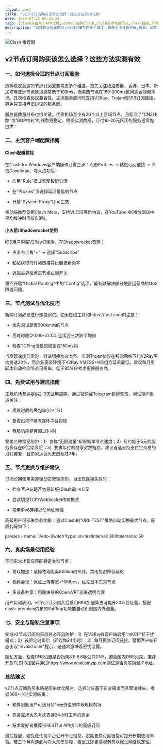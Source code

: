 ```yaml
---
layout: post
title: "v2节点订阅购买该怎么选择？这些方法实测有效"
date: 2025-07-22 06:49:24
tags: [clash只给某个APP代理,v2ray订阅转clash,clash安卓免费节点,clash链接,节点订阅怎么设置]
description: "选择稳定高速的节点订阅需要考虑多个维度。首先关注线路质量,香港、日本、新加坡等亚洲节点延迟通常低于100ms,而美西节点在150-200ms区间适合视频需求。其次检查协议兼容性,主流服务应同时支持V2Ray、Trojan和SSR订阅链接,避免只支持老旧协议的服务商。"
---
```


![Clash 推荐图](https://clashjd.github.io/assets/img/tiktok机场推荐.png)

## v2节点订阅购买该怎么选择？这些方法实测有效

### 一、如何选择合适的节点订阅服务

选择稳定高速的节点订阅需要考虑多个维度。首先关注线路质量，香港、日本、新加坡等亚洲节点延迟通常低于100ms，而美西节点在150-200ms区间适合视频需求。其次检查协议兼容性，主流服务应同时支持V2Ray、Trojan和SSR订阅链接，避免只支持老旧协议的服务商。

服务器数量分布也很关键，优质机场至少有20个以上区域节点，且标注了“CN2线路”或“BGP中转”的线路更稳定。根据实测数据，月付10-20元区间的服务通常能提供：

### 二、主流客户端配置指南

#### Clash配置教程

在Clash for Windows客户端操作只需三步：点击Profiles → 粘贴订阅链接 → 点击Download。导入成功后：

- 启用"Rule"模式实现智能分流

- 在"Proxies"页选择延迟最低的节点

- 开启"System Proxy"即可生效

移动端推荐使用Clash.Meta，支持VLESS等新协议，在YouTube 4K播放测试中平均缓冲时间仅0.8秒。

#### 小火箭/Shadowrocket使用

iOS用户购买V2Ray订阅后，在Shadowrocket首页：

- 点击右上角"+" → 选择"Subscribe"

- 粘贴获取的订阅链接并设置更新频率

- 返回主界面点击节点右侧开关

重点开启"Global Routing"中的"Config"选项，能有效解决部分地区运营商的QoS限速问题。

### 三、节点测试与优化技巧

新购订阅必须进行速度测试。使用在线工具如https://fast.com时注意：

- 优先测试距离500km内的节点

- 高峰时段(20:00-23:00)连续测三次取平均值

- 检查TCPing值是否稳定在150ms内

当发现速度异常时，尝试切换协议类型。实测Trojan协议在移动网络下比V2Ray平均提速30%，而企业宽带环境下V2Ray VMESS+WS组合延迟最低。建议每月用脚本自动检测节点可用率，低于95%应考虑更换服务商。

### 四、免费试用与避坑指南

正规机场普遍提供2-3天试用周期，通过官网或Telegram群组获取。测试期间重点关注：

- 凌晨时段的丢包率(应<1%)

- 是否出现IP被流媒体平台封锁

- 客服响应是否超过1小时

警惕三种常见陷阱：1）宣称“无限流量”却限制单节点速度；2）月付低于5元的服务多存在IP污染风险；3）要求年付的商家突然跑路。建议首选支持支付宝交易的月付套餐，且商家运营历史应超过2年。

### 五、节点更换与维护建议

订阅长期使用需遵循动态管理原则。当出现连接失败时：

- 检查客户端是否为最新版(Clash需>v1.15)

- 尝试切换TCP/WebSocket传输模式

- 禁用IPv6连接以防地址泄漏

高级用户可部署负载均衡：通过Clash的"URL-TEST"策略自动切换最优节点，配置代码如下：

proxies:- name: "Auto-Switch"type: url-testinterval: 300tolerance: 50

### 六、真实场景使用经验

不同需求场景应匹配特定类型节点：

- 游戏加速：选择物理距离800km内专线，禁用加密降低延迟

- 视频会议：保证上传带宽>10Mbps，优先日本东京节点

- 多设备共享：用路由器的OpenWRT部署透明代理

用户实测表明，v2节点订阅购买后启用BBR加速算法可提升30%吞吐量，搭配clash-premium内核的Sniffing功能能自动识别国内外流量。

### 七、安全与隐私注意事项

完成v2节点订阅购买后务必开启防护：1）在V2RayN客户端启用”mKCP“抗干扰模式；2）设置定时重启（建议每24小时）；3）每月更新订阅链接。警惕客户端日志出现"invalid user"提示，这通常意味着密钥泄露。

隐私方面，检查DNS设置是否指向8.8.8.8等公共DNS，避免国内DNS污染。推荐开启TLS1.3加密并通过https://www.whatismyip.com测试是否真实隐藏IP地址。

### 总结建议

v2节点订阅购买本质是网络优化服务，选择时应基于自身需求而非营销噱头。根据300+小时实测结果：

- 预算限制用户可选月付15元价位的中等规模机场

- 商务需求优先考虑支持24小时工单的商家

- 技术爱好者推荐带RESTful API接口的高级订阅

最后提醒，避免在任何平台公开节点信息，定期更换订阅链接可提升长期使用体验。若三个月内遇到两次大规模故障，建议立即更换服务商以保证网络稳定性。